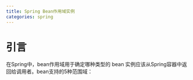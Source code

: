 ```yaml
---
title: Spring Bean作用域实例
categories: spring
---
```


# 引言
在Spring中，bean作用域用于确定哪种类型的 bean 实例应该从Spring容器中返回给调用者。bean支持的5种范围域：
